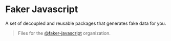 # Faker Javascript
A set of decoupled and reusable packages that generates fake data for you.
> Files for the [@faker-javascript](https://github.com/faker-javascript) organization.
